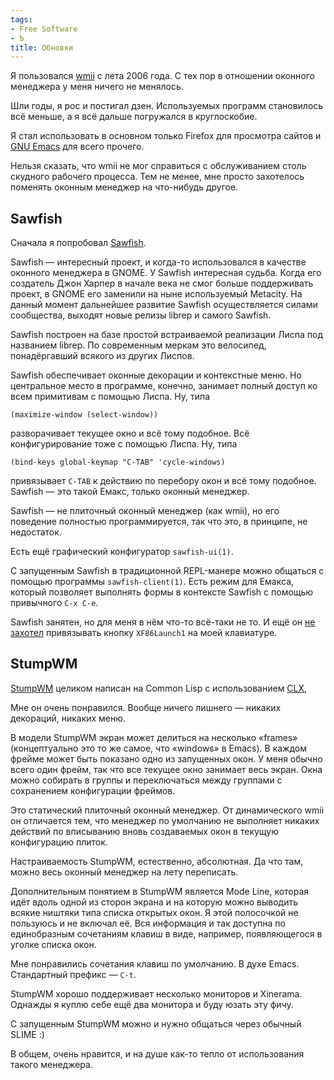 ```yaml
---
tags:
- Free Software
- Ъ
title: Обновки
---
```


Я пользовался [wmii][] с лета 2006 года. С тех пор в отношении оконного
менеджера у меня ничего не менялось.

Шли годы, я рос и постигал дзен. Используемых программ становилось всё
меньше, а я всё дальше погружался в круглоскобие.

Я стал использовать в основном только Firefox для просмотра сайтов и
[GNU Emacs][] для всего прочего.

Нельзя сказать, что wmii не мог справиться с обслуживанием столь
скудного рабочего процесса. Тем не менее, мне просто захотелось поменять
оконным менеджер на что-нибудь другое.

## Sawfish

Сначала я попробовал [Sawfish][].

Sawfish — интересный проект, и когда-то использовался в качестве
оконного менеджера в GNOME. У Sawfish интересная судьба. Когда его
создатель Джон Харпер в начале века не смог больше поддерживать проект,
в GNOME его заменили на ныне используемый Metacity. На данный момент
дальнейшее развитие Sawfish осуществляется силами сообщества, выходят
новые релизы librep и самого Sawfish.

Sawfish построен на базе простой встраиваемой реализации Лиспа под
названием librep. По современным меркам это велосипед, понадёргавший
всякого из других Лиспов.

Sawfish обеспечивает оконные декорации и контекстные меню. Но
центральное место в программе, конечно, занимает полный доступ ко всем
примитивам с помощью Лиспа. Ну, типа

    (maximize-window (select-window))

разворачивает текущее окно и всё тому подобное. Всё конфигурирование
тоже с помощью Лиспа. Ну, типа

    (bind-keys global-keymap "C-TAB" 'cycle-windows)

привязывает `C-TAB` к действию по перебору окон и всё тому подобное.
Sawfish — это такой Емакс, только оконный менеджер.

Sawfish — не плиточный оконный менеджер (как wmii), но его поведение
полностью программируется, так что это, в принципе, не недостаток.

Есть ещё графический конфигуратор `sawfish-ui(1)`.

С запущенным Sawfish в традиционной REPL-манере можно общаться с помощью
программы `sawfish-client(1)`. Есть режим для Емакса, который позволяет
выполнять формы в контексте Sawfish с помощью привычного `C-x C-e`.

Sawfish занятен, но для меня в нём что-то всё-таки не то. И ещё он [не
захотел][] привязывать кнопку `XF86Launch1` на моей клавиатуре.

## StumpWM

[StumpWM][] целиком написан на Common Lisp с использованием [CLX][],

Мне он очень понравился. Вообще ничего лишнего — никаких декораций,
никаких меню.

В модели StumpWM экран может делиться на несколько «frames»
(концептуально это то же самое, что «windows» в Emacs). В каждом фрейме
может быть показано одно из запущенных окон. У меня обычно всего один
фрейм, так что все текущее окно занимает весь экран. Окна можно собирать
в группы и переключаться между группами с сохранением конфигурации
фреймов.

Это статический плиточный оконный менеджер. От динамического wmii он
отличается тем, что менеджер по умолчанию не выполняет никаких действий
по вписыванию вновь создаваемых окон в текущую конфигурацию плиток.

Настраиваемость StumpWM, естественно, абсолютная. Да что там, можно весь
оконный менеджер на лету переписать.

Дополнительным понятием в StumpWM является Mode Line, которая идёт вдоль
одной из сторон экрана и на которую можно выводить всякие ништяки типа
списка открытых окон. Я этой полосочкой не пользуюсь и не включал её.
Вся информация и так доступна по единобразным сочетаниям клавиш в виде,
например, появляющегося в уголке списка окон.

Мне понравились сочетания клавиш по умолчанию. В духе Emacs. Стандартный
префикс — `C-t`.

StumpWM хорошо поддерживает несколько мониторов и Xinerama. Однажды я
куплю себе ещё два монитора и буду юзать эту фичу.

С запущенным StumpWM можно и нужно общаться через обычный SLIME :)

В общем, очень нравится, и на душе как-то тепло от использования такого
менеджера.

  [wmii]: http://dzhus.org/posts/2006-08-05-wmii-intro.html
  [GNU Emacs]: http://dzhus.org/posts/2007-02-20-emacs-intro.html
  [Sawfish]: http://sawfish.wikia.com/
  [не захотел]: http://news.gmane.org/find-root.php?message_id=%3c873a951vt2.fsf%40dzhus.org%3e
  [StumpWM]: http://www.nongnu.org/stumpwm/
  [CLX]: http://www.cliki.net/CLX
